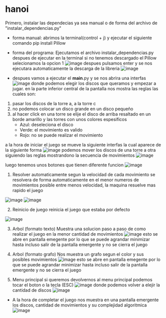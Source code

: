 # hanoi

Primero, instalar las dependecias ya sea manual o de forma del archivo de "instalar_dependencias.py"

- forma manual:
abrimos la terminal(control + j) y ejecutar el siguiente comando
pip install Pillow

- forma del programa:
Ejecutamos el archivo instalar_dependencias.py
despues de ejecutar en la terminal si no tenemos descargado el Pillow selecionamos la opcion 1
![image](https://github.com/user-attachments/assets/4696919e-423c-478a-880c-c430a8fdb92e)
despues pulsamos enter y se nos ejecutara automaticamente la descarga de la libreria
![image](https://github.com/user-attachments/assets/21a5cba1-181e-4b62-aade-12068f67b39d)

- despues vamos a ejecutar el __main__.py y se nos abrira una interfas
![image](https://github.com/user-attachments/assets/a2cf6ce9-30f8-435c-a777-3387ce5d4aa1)
donde podemos elegir los discos que queramos y empezar a jugar.
en la parte inferior central de la pantalla nos mostra las reglas las cuales son:
1) pasar los discos de la torre a, a la torre c
2) no podemos colocar un disco grande en un disco pequeño
3) al hacer click en una torre se elije el disco de arriba resaltado en un borde amarillo y las torres con unos colores espesificos
   - Azul: deseleciona el disco
   - Verde: el movimiento es valido
   - Rojo: no se puede realizar el movimiento

a la hora de iniciar el juego se mueve la siguiente interfas la cual aparece de la siguiente forma
![image](https://github.com/user-attachments/assets/99cbfdeb-3696-4a08-9d95-44c3e0fe71b3)
podemos mover los discos de una torre a otra siguiendo las reglas mostrandono la secuencia de movimientos
![image](https://github.com/user-attachments/assets/f2b06107-ddd1-4b07-aec9-e155c3797b8a)

luego tenemos unos botones que tienen diferente funcion
![image](https://github.com/user-attachments/assets/d9991811-39ac-4fad-ab87-252ffa1b8ff2)
1) Resolver automaticamente
segun la velocidad de cada movimiento se resolvera de forma automaticamente en el menor numeros de movimientos posible
entre menos velocidad, la maquina resuelve mas rapido el juego

![image](https://github.com/user-attachments/assets/3a47343a-4352-4aa9-a3fe-1c4307a7725d)
![image](https://github.com/user-attachments/assets/dbea87ef-5f1a-48db-90c0-f8345ec71334)

2) Reinicio de juego
reinicia el juego que estaba por defecto

![image](https://github.com/user-attachments/assets/96ff0fac-7716-4bc7-9e99-dc008afd5964)

3) Arbol (formato texto)
Muestra una solucion paso a paso de como realizar el juego en la menor cantidad de movimientos
![image](https://github.com/user-attachments/assets/de5a3f70-d131-4dd8-8b19-e80b2af1d0e9)
esto se abre en pantalla emegente por lo que se puede agrandar minimizar hasta incluso salir de la pantalla emergente y no se cierra el juego

4) Arbol (formato grafo)
Nos muestra un grafo segun el color y sus posibles movimientos
![image](https://github.com/user-attachments/assets/c7d89321-376a-4f05-b802-d1a66ed79ed3)
esto se abre en pantalla emegente por lo que se puede agrandar minimizar hasta incluso salir de la pantalla emergente y no se cierra el juego

5) Menu principal
si queremos devolvernos al menu principal podemos tocar el boton o la tecla (ESC)
![image](https://github.com/user-attachments/assets/c1630007-4de2-48cf-bbdd-38a7bb18a61e)
donde podemos volver a elejir la cantidad de discos
![image](https://github.com/user-attachments/assets/88aeed44-388a-4252-a5de-bd9b10d0cbd8)

- A la hora de completar el juego nos muestra en una pantalla emergente los discos, cantidad de movimientos y su complejidad algoritmica
![image](https://github.com/user-attachments/assets/d3dcee44-d56d-4507-9706-85ecbcea12f2)





